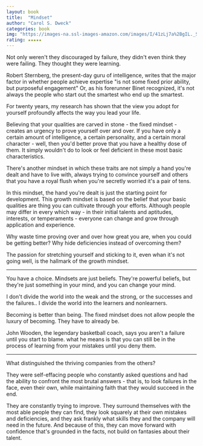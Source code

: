 ```yaml
---
layout: book
title:  "Mindset"
author: "Carol S. Dweck"
categories: book
img: "https://images-na.ssl-images-amazon.com/images/I/41zLj7a%2BgIL._SX316_BO1,204,203,200_.jpg"
rating: ★★★★★
---
```



Not only weren't they discouraged by failure, they didn't even think they were failing. They thought they were learning.

Robert Sternberg, the present-day guru of intelligence, writes that the major factor in whether people achieve expertise "is not some fixed prior ability, but purposeful engagement" Or, as his forerunner Binet recognized, it's not always the people who start out the smartest who end up the smartest.


For twenty years, my research has shown that the view you adopt for yourself profoundly affects the way you lead your life.

Believing that your qualities are carved in stone - the fixed mindset - creates an urgency to prove yourself over and over. If you have only a certain amount of intelligence, a certain personality, and a certain moral character - well, then you'd better prove that you have a healthy dose of them. It simply wouldn't do to look or feel deficient in these most basic characteristics.

There's another mindset in which these traits are not simply a hand you're dealt and have to live with, always trying to convince yourself and others that you have a royal flush when you're secretly worried it's a pair of tens.

In this mindset, the hand you're dealt is just the starting point for development. This growth mindset is based on the belief that your basic qualities are thing you can cultivate through your efforts. Although people may differ in every which way - in their initial talents and aptitudes, interests, or  temperaments - everyone can change and grow through application and experience.


Why waste time proving over and over how great you are, when you could be getting better? Why hide deficiencies instead of overcoming them?

The passion for stretching yourself and sticking to it, even whan it's not going well, is the hallmark of the growth mindset.


---


You have a choice. Mindsets are just beliefs. They're powerful beliefs, but they're just something in your mind, and you can change your mind.


I don't divide the world into the weak and the strong, or the successes and the failures.. I divide the world into the learners and nonlearners.



Becoming is better than being. The fixed mindset does not allow people the luxury of becoming. They have to already be.



John Wooden, the legendary basketball coach, says you aren't a failure until you start to blame. what he means is that you can still be in the process of learning from your mistakes until you deny them.


---

What distinguished the thriving companies from the others?

They were self-effacing people who constantly asked questions and had the ability to confront the most brutal answers - that is, to look failures in the face, even their own, while maintaining faith that they would succeed in the end.


They are constantly trying to improve. They surround themselves with the most able people they can find, they look squarely at their own mistakes and deficiencies, and they ask frankly what skills they and the company will need in the future. And because of this, they can move forward with confidence that's grounded in the facts, not build on fantasies about their talent.

